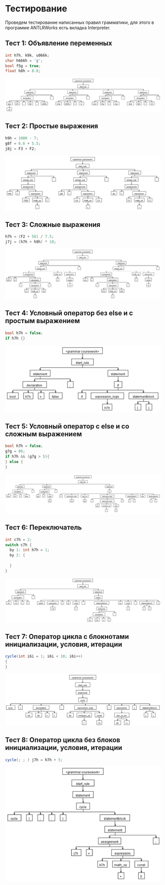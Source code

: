 # Тестирование

Проведем тестирование написанных правил грамматики, для этого в программе ANTLRWorks есть вкладка Interpreter.

## Тест 1: Объявление переменных

```C#
int h7h, k9k, u066k;
char h666h = 'g';
bool f5g = true;
float h8h = 8.8;
```
![image](https://github.com/YotaLibero/University/blob/main/%D0%A1%D0%9F%D0%9E/%D0%9B%D0%B0%D0%B1%D0%BE%D1%80%D0%B0%D1%82%D0%BE%D1%80%D0%BD%D0%B0%D1%8F%20%D1%80%D0%B0%D0%B1%D0%BE%D1%82%D0%B0%204/images/1.png)

## Тест 2: Простые выражения

```C#
h9h = 1000 - 7;
g8f = 6.6 + 5.5;
j8j = F3 + F2;
```
![image](https://github.com/YotaLibero/University/blob/main/%D0%A1%D0%9F%D0%9E/%D0%9B%D0%B0%D0%B1%D0%BE%D1%80%D0%B0%D1%82%D0%BE%D1%80%D0%BD%D0%B0%D1%8F%20%D1%80%D0%B0%D0%B1%D0%BE%D1%82%D0%B0%204/images/2.png)

## Тест 3: Сложные выражения

```C#
h7h = (F2 + 56) / 7.5;
j7j = (h7h + h9h) * 10;
```
![image](https://github.com/YotaLibero/University/blob/main/%D0%A1%D0%9F%D0%9E/%D0%9B%D0%B0%D0%B1%D0%BE%D1%80%D0%B0%D1%82%D0%BE%D1%80%D0%BD%D0%B0%D1%8F%20%D1%80%D0%B0%D0%B1%D0%BE%D1%82%D0%B0%204/images/3.png)

## Тест 4: Условный оператор без else и с простым выражением

```C#
bool h7h = false;
if h7h {}
```
![image](https://github.com/YotaLibero/University/blob/main/%D0%A1%D0%9F%D0%9E/%D0%9B%D0%B0%D0%B1%D0%BE%D1%80%D0%B0%D1%82%D0%BE%D1%80%D0%BD%D0%B0%D1%8F%20%D1%80%D0%B0%D0%B1%D0%BE%D1%82%D0%B0%204/images/4.png)

## Тест 5: Условный оператор с else и со сложным выражением

```C#
bool h7h = false;
g7g = 86;
if h7h && (g7g > 5){
} else {
}
```
![image](https://github.com/YotaLibero/University/blob/main/%D0%A1%D0%9F%D0%9E/%D0%9B%D0%B0%D0%B1%D0%BE%D1%80%D0%B0%D1%82%D0%BE%D1%80%D0%BD%D0%B0%D1%8F%20%D1%80%D0%B0%D0%B1%D0%BE%D1%82%D0%B0%204/images/5.png)

## Тест 6: Переключатель

```C#
int c7h = 2;
switch c7h {
  by 1: int h7h = 1;
  by 2: {

  }
}
```
![image](https://github.com/YotaLibero/University/blob/main/%D0%A1%D0%9F%D0%9E/%D0%9B%D0%B0%D0%B1%D0%BE%D1%80%D0%B0%D1%82%D0%BE%D1%80%D0%BD%D0%B0%D1%8F%20%D1%80%D0%B0%D0%B1%D0%BE%D1%82%D0%B0%204/images/6.png)

## Тест 7: Оператор цикла с блокнотами инициализации, условия, итерации

```C#
cycle(int i6i = 1; i6i < 10; i6i++)
{
}
```
![image](https://github.com/YotaLibero/University/blob/main/%D0%A1%D0%9F%D0%9E/%D0%9B%D0%B0%D0%B1%D0%BE%D1%80%D0%B0%D1%82%D0%BE%D1%80%D0%BD%D0%B0%D1%8F%20%D1%80%D0%B0%D0%B1%D0%BE%D1%82%D0%B0%204/images/7.png)

## Тест 8: Оператор цикла без блоков инициализации, условия, итерации

```C#
cycle(; ; ) j7h = h7h + 5;
```
![image](https://github.com/YotaLibero/University/blob/main/%D0%A1%D0%9F%D0%9E/%D0%9B%D0%B0%D0%B1%D0%BE%D1%80%D0%B0%D1%82%D0%BE%D1%80%D0%BD%D0%B0%D1%8F%20%D1%80%D0%B0%D0%B1%D0%BE%D1%82%D0%B0%204/images/8.png)
